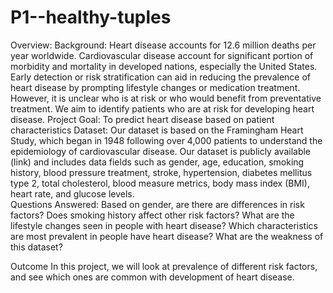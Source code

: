 # P1--healthy-tuples
Overview:
Background:
Heart disease accounts for 12.6 million deaths per year worldwide.  Cardiovascular disease account for significant portion of morbidity and mortality in developed nations, especially the United States.  Early detection or risk stratification can aid in reducing the prevalence of heart disease by prompting lifestyle changes or medication treatment.  However, it is unclear who is at risk or who would benefit from preventative treatment.  We aim to identify patients who are at risk for developing heart disease. 
Project Goal:
To predict heart disease based on patient characteristics
Dataset:
Our dataset is based on the Framingham Heart Study, which began in 1948 following over 4,000 patients to understand the epidemiology of cardiovascular disease.  Our dataset is publicly available (link) and includes data fields such as gender, age, education, smoking history, blood pressure treatment, stroke, hypertension, diabetes mellitus type 2, total cholesterol, blood measure metrics, body mass index (BMI), heart rate, and glucose levels.  
Questions Answered:
Based on gender, are there are differences in risk factors?
Does smoking history affect other risk factors?
What are the lifestyle changes seen in people with heart disease?
Which characteristics are most prevalent in people have heart disease?
What are the weakness of this dataset?

Outcome
In this project, we will look at prevalence of different risk factors, and see which ones are common with development of heart disease.

